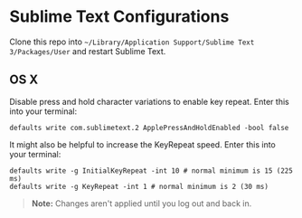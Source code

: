 # Sublime Text Configurations

Clone this repo into `~/Library/Application Support/Sublime Text 3/Packages/User` and restart Sublime Text.

## OS X
Disable press and hold character variations to enable key repeat. Enter this into your terminal:

```
defaults write com.sublimetext.2 ApplePressAndHoldEnabled -bool false
```

It might also be helpful to increase the KeyRepeat speed. Enter this into your terminal:
```
defaults write -g InitialKeyRepeat -int 10 # normal minimum is 15 (225 ms)
defaults write -g KeyRepeat -int 1 # normal minimum is 2 (30 ms)
```

>**Note:** Changes aren't applied until you log out and back in.

